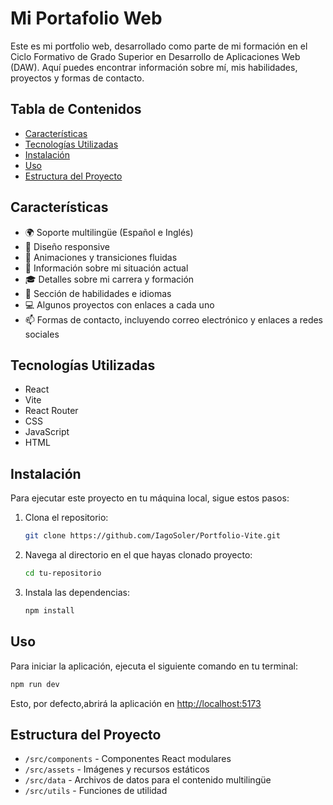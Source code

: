 # Mi Portafolio Web

Este es mi portfolio web, desarrollado como parte de mi formación en el Ciclo Formativo de Grado Superior en Desarrollo de Aplicaciones Web (DAW). Aquí puedes encontrar información sobre mí, mis habilidades, proyectos y formas de contacto.

## Tabla de Contenidos

- [Características](#características)
- [Tecnologías Utilizadas](#tecnologías-utilizadas)
- [Instalación](#instalación)
- [Uso](#uso)
- [Estructura del Proyecto ](#estructura-del-proyecto )

## Características

- 🌍 Soporte multilingüe (Español e Inglés)
- 📱 Diseño responsive
- 🎨 Animaciones y transiciones fluidas
- 👤 Información sobre mi situación actual
- 🎓 Detalles sobre mi carrera y formación
- 💪 Sección de habilidades e idiomas
- 💻 Algunos proyectos con enlaces a cada uno
- 📫 Formas de contacto, incluyendo correo electrónico y enlaces a redes sociales

## Tecnologías Utilizadas

- React
- Vite
- React Router
- CSS
- JavaScript
- HTML

## Instalación

Para ejecutar este proyecto en tu máquina local, sigue estos pasos:

1. Clona el repositorio:
   ```bash
   git clone https://github.com/IagoSoler/Portfolio-Vite.git
   ```
2. Navega al directorio en el que hayas clonado proyecto:
   ```bash
   cd tu-repositorio
   ```
3. Instala las dependencias:
   ```bash
   npm install
   ```

## Uso

Para iniciar la aplicación, ejecuta el siguiente comando en tu terminal:

```bash
npm run dev
```

Esto, por defecto,abrirá la aplicación en [http://localhost:5173](http://localhost:5173)

## Estructura del Proyecto 

- `/src/components` - Componentes React modulares
- `/src/assets` - Imágenes y recursos estáticos
- `/src/data` - Archivos de datos para el contenido multilingüe
- `/src/utils` - Funciones de utilidad
